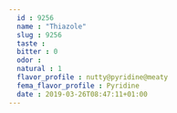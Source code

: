 ```yaml
---
  id : 9256
  name : "Thiazole"
  slug : 9256
  taste : 
  bitter : 0
  odor : 
  natural : 1
  flavor_profile : nutty@pyridine@meaty
  fema_flavor_profile : Pyridine
  date : 2019-03-26T08:47:11+01:00
---
```



